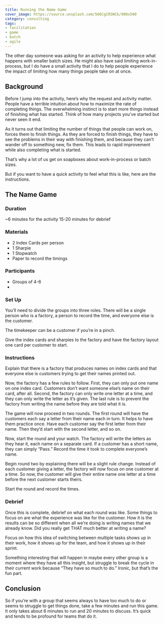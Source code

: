 ```yaml
---
title: Running the Name Game
cover_image: https://source.unsplash.com/566CgCRSNCk/900x500
category: consulting
tags:
- facilitation
- game
- batch
- agile
---
```

The other day someone was asking for an activity to help experience what happens with smaller batch sizes. He might also have said limiting work-in-process, but I do have a small activity that I do to help people experience the impact of limiting how many things people take on at once.

## Background

Before I jump into the activity, here’s why the request and activity matter. People have a terrible intuition about how to maximize the rate of completing things. The overwhelming instinct is to start more things instead of finishing what has started. Think of how many projects you’ve started but never seen it end.

As it turns out that limiting the number of things that people can work on, forces them to finish things. As they are forced to finish things, they have to see the problems in their way with finishing them, and because they can’t wander off to something new, fix them. This leads to rapid improvement while also completing what is started.

That’s why a lot of us get on soapboxes about work-in-process or batch sizes.

But if you want to have a quick activity to feel what this is like, here are the instructions.

## The Name Game

### Duration

~6 minutes for the activity
15-20 minutes for debrief

### Materials

- 2 Index Cards per person
- 1 Sharpie
- 1 Stopwatch
- Paper to record the timings

### Participants

- Groups of 4-6
- 
### Set Up

You’ll need to divide the groups into three roles. There will be a single person who is a factory, a person to record the time, and everyone else is the customer.

The timekeeper can be a customer if you’re in a pinch.

Give the index cards and sharpies to the factory and have the factory layout one card per customer to start.

### Instructions

Explain that there is a factory that produces names on index cards and that everyone else is customers trying to get their names printed out.

Now, the factory has a few rules to follow. First, they can only put one name on one index card. Customers don’t want someone else’s name on their card, after all. Second, the factory can only write one letter at a time, and they can only write the letter as it’s given. The last rule is to prevent the factory from writing the name before they are told what it is.

The game will now proceed in two rounds. The first round will have the customers each say a letter from their name each in turn. It helps to have them practice once. Have each customer say the first letter from their name. Then they’d start with the second letter, and so on.

Now, start the round and your watch. The factory will write the letters as they hear it, each name on a separate card. If a customer has a short name, they can simply “Pass.” Record the time it took to complete everyone’s name.

Begin round two by explaining there will be a slight rule change. Instead of each customer giving a letter, the factory will now focus on one customer at a time. So now, the customer will give their entire name one letter at a time before the next customer starts theirs.

Start the round and record the times.

### Debrief

Once this is complete, debrief on what each round was like. Some things to focus on are what the experience was like for the customer. How it is the results can be so different when all we’re doing is writing names that we already know. Did you really get THAT much better at writing a name?

Focus on how this idea of switching between multiple tasks shows up in their work, how it shows up for the team, and how it shows up in their sprint. 

Something interesting that will happen in maybe every other group is a moment where they have all this insight, but struggle to break the cycle in their current work because “They have so much to do.” Ironic, but that’s the fun part.

## Conclusion

So if you’re with a group that seems always to have too much to do or seems to struggle to get things done, take a few minutes and run this game. It only takes about 6 minutes to run and 20 minutes to discuss. It’s quick and tends to be profound for teams that do it.
